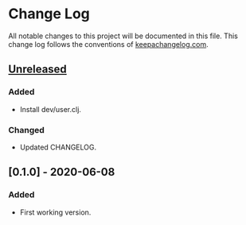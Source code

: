 # Change Log
All notable changes to this project will be documented in this file. This change log follows the conventions of [keepachangelog.com](http://keepachangelog.com/).

## [Unreleased]
### Added
- Install dev/user.clj.
### Changed
- Updated CHANGELOG.

## [0.1.0] - 2020-06-08
### Added
- First working version.

[Unreleased]: https://github.com/syntereen/dorab-lib-template/compare/0.1.1...HEAD
[0.1.1]: https://github.com/syntereen/dorab-lib-template/compare/0.1.0...0.1.1
